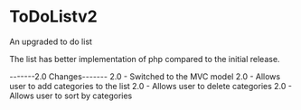 # ToDoListv2
An upgraded to do list

The list has better implementation of php compared to the initial release.

-------2.0 Changes-------
2.0 - Switched to the MVC model
2.0 - Allows user to add categories to the list 
2.0 - Allows user to delete categories
2.0 - Allows user to sort by categories 
